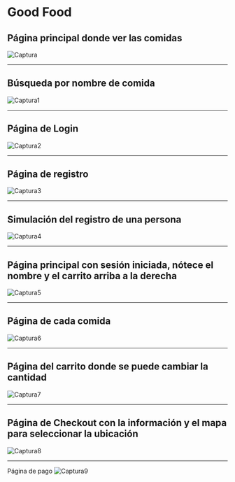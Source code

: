 # Good Food

Página principal donde ver las comidas
-------------------------
![Captura](https://github.com/hazahel117/Proyecto_2_Good_Food_Angular_Horacio_Hazahel_Mendoza_Ramos-Public/assets/105388255/3796f884-ee29-42b0-8f89-04ac5957fd9e)
_______________________________
Búsqueda por nombre de comida
------
![Captura1](https://github.com/hazahel117/Proyecto_2_Good_Food_Angular_Horacio_Hazahel_Mendoza_Ramos-Public/assets/105388255/48f62252-6a48-4aaf-9a2c-0e50ccb0fc83)
______________
Página de Login
-----
![Captura2](https://github.com/hazahel117/Proyecto_2_Good_Food_Angular_Horacio_Hazahel_Mendoza_Ramos-Public/assets/105388255/b1628413-9c37-4a6f-9556-7efcd598e5fd)
___________________
Página de registro
-----
![Captura3](https://github.com/hazahel117/Proyecto_2_Good_Food_Angular_Horacio_Hazahel_Mendoza_Ramos-Public/assets/105388255/37c5d453-281e-4d14-817c-239283bb1c8c)
______________
Simulación del registro de una persona
----
![Captura4](https://github.com/hazahel117/Proyecto_2_Good_Food_Angular_Horacio_Hazahel_Mendoza_Ramos-Public/assets/105388255/af85392b-ea02-4d63-b812-03718b0b4042)
__________________
Página principal con sesión iniciada, nótece el nombre y el carrito arriba a la derecha
----
![Captura5](https://github.com/hazahel117/Proyecto_2_Good_Food_Angular_Horacio_Hazahel_Mendoza_Ramos-Public/assets/105388255/aef4539b-6207-44db-ab45-7b88a36d4e17)
______________________
Página de cada comida
---
![Captura6](https://github.com/hazahel117/Proyecto_2_Good_Food_Angular_Horacio_Hazahel_Mendoza_Ramos-Public/assets/105388255/305789d8-7fdd-4660-a8bc-71318aa2d4fd)
______________________
Página del carrito donde se puede cambiar la cantidad
----------
![Captura7](https://github.com/hazahel117/Proyecto_2_Good_Food_Angular_Horacio_Hazahel_Mendoza_Ramos-Public/assets/105388255/caeaba2e-4abd-47fb-9e65-7c6ef2e77768)
______________
Página de Checkout con la información y el mapa para seleccionar la ubicación
------
![Captura8](https://github.com/hazahel117/Proyecto_2_Good_Food_Angular_Horacio_Hazahel_Mendoza_Ramos-Public/assets/105388255/3e3898eb-8e22-434b-a6da-f153379e534f)
________________________
Página de pago
![Captura9](https://github.com/hazahel117/Proyecto_2_Good_Food_Angular_Horacio_Hazahel_Mendoza_Ramos-Public/assets/105388255/689745f3-3615-4996-ae13-7d083c3efe01)
